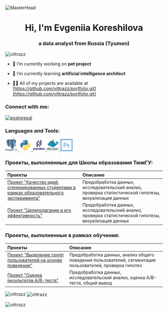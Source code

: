 ![MasterHead](https://jimdo-storage.freetls.fastly.net/image/182609908/1e677547-2510-4ba8-94f4-1ed7360bc6aa.jpg?format=pjpg&quality=80,90&auto=webp&disable=upscale&width=1200&height=630&crop=1:0.525)
<h1 align="center">Hi, I'm Evgeniia Koreshilova</h1>
<h3 align="center">a data analyst from Russia (Tyumen)</h3>

<p align="left"> <img src="https://komarev.com/ghpvc/?username=vittrazz&label=Profile%20views&color=0e75b6&style=flat" alt="vittrazz" /> </p>


- 🔭 I’m currently working on **pet project**

- 🌱 I’m currently learning **artificial intelligence architect**

- 👨‍💻 All of my projects are available at [https://github.com/vittrazz/portfolio.git](https://github.com/vittrazz/portfolio.git)

<h3 align="left">Connect with me: </h3>
<p align="left"> <a href="https://t.me/+79005091266" target="_blank" rel="noreferrer"> <img src="https://upload.wikimedia.org/wikipedia/commons/8/82/Telegram_logo.svg" alt="postgresql" width="40" height="40"/> </a>
</p>

<h3 align="left">Languages and Tools:</h3>
<p align="left"> <a href="https://www.postgresql.org" target="_blank" rel="noreferrer"> <img src="https://raw.githubusercontent.com/devicons/devicon/master/icons/postgresql/postgresql-original-wordmark.svg" alt="postgresql" width="40" height="40"/> </a> <a href="https://www.python.org" target="_blank" rel="noreferrer"> <img src="https://raw.githubusercontent.com/devicons/devicon/master/icons/python/python-original.svg" alt="python" width="40" height="40"/> </a> <a href="https://pandas.pydata.org" target="_blank" rel="noreferrer"> <img src="https://raw.githubusercontent.com/devicons/devicon/master/icons/pandas/pandas-original-wordmark.svg" alt="pandas" width="40" height="40"/> </a> <a href="https://www.docker.com/" target="_blank" rel="noreferrer"> <img src="https://raw.githubusercontent.com/devicons/devicon/master/icons/docker/docker-original-wordmark.svg" alt="docker" width="40" height="40"/> </a> <a href="https://www.photoshop.com/en" target="_blank" rel="noreferrer"> <img src="https://raw.githubusercontent.com/devicons/devicon/master/icons/photoshop/photoshop-line.svg" alt="photoshop" width="40" height="40"/> </a> </p>

### Проекты, выполненные для Школы образования ТюмГУ:
Проекты                       | Описание
:-----------------------------|:----------------------------------
[Проект "Качество идей, сгенерированных студентами в рамках образовательного эксперимента"](https://github.com/vittrazz/portfolio/blob/main/students_ideas.ipynb)|Предобработка данных, исследовательский анализ, проверка статистической гипотезы, визуализация данных
[Проект "Целеполагание и его эффективность"](goals.ipynb)|Предобработка данных, исследовательский анализ, проверка статистической гипотезы, визуализация данных

### Проекты, выполненные в рамках обучения:
Проекты | Описание
:-------|:--------
[Проект "Выделение групп пользователей на основе поведения"](apps.ipynb)|Предобработка данных, анализ общего поведения пользователей, сегментация пользователей, проверка гипотез
[Проект "Оценка результатов А/В-теста"]()|Предобработка данных, исследовательский анализ, оценка А/В-теста, общий вывод


<p><img align="left" src="https://github-readme-stats.vercel.app/api/top-langs?username=vittrazz&show_icons=true&locale=en&layout=compact" alt="vittrazz" /></p>

<p>&nbsp;<img align="center" src="https://github-readme-stats.vercel.app/api?username=vittrazz&show_icons=true&locale=en" alt="vittrazz" /></p>

<p><img align="center" src="https://github-readme-streak-stats.herokuapp.com/?user=vittrazz&" alt="vittrazz" /></p>


